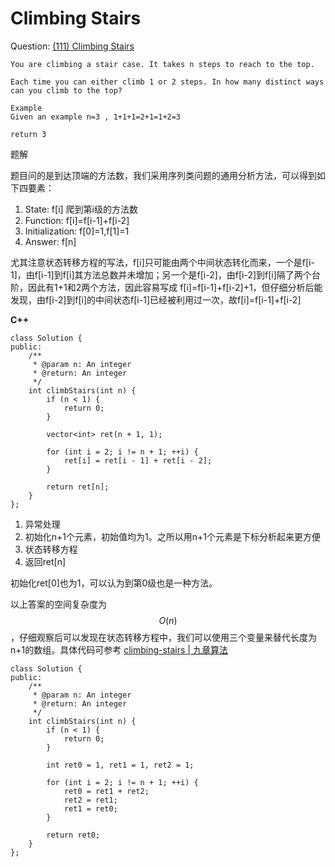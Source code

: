 # Climbing Stairs

Question: [(111) Climbing Stairs](http://www.lintcode.com/en/problem/climbing-stairs/)
```
You are climbing a stair case. It takes n steps to reach to the top.

Each time you can either climb 1 or 2 steps. In how many distinct ways can you climb to the top?

Example
Given an example n=3 , 1+1+1=2+1=1+2=3

return 3
```
题解

题目问的是到达顶端的方法数，我们采用序列类问题的通用分析方法，可以得到如下四要素：

1. State: f[i] 爬到第i级的方法数
2. Function: f[i]=f[i-1]+f[i-2]
3. Initialization: f[0]=1,f[1]=1
4. Answer: f[n]

尤其注意状态转移方程的写法，f[i]只可能由两个中间状态转化而来，一个是f[i-1]，由f[i-1]到f[i]其方法总数并未增加；另一个是f[i-2]，由f[i-2]到f[i]隔了两个台阶，因此有1+1和2两个方法，因此容易写成 f[i]=f[i-1]+f[i-2]+1，但仔细分析后能发现，由f[i-2]到f[i]的中间状态f[i-1]已经被利用过一次，故f[i]=f[i-1]+f[i-2]

**C++**
```
class Solution {
public:
    /**
     * @param n: An integer
     * @return: An integer
     */
    int climbStairs(int n) {
        if (n < 1) {
            return 0;
        }

        vector<int> ret(n + 1, 1);

        for (int i = 2; i != n + 1; ++i) {
            ret[i] = ret[i - 1] + ret[i - 2];
        }

        return ret[n];
    }
};
```

1. 异常处理
2. 初始化n+1个元素，初始值均为1。之所以用n+1个元素是下标分析起来更方便
3. 状态转移方程
4. 返回ret[n]

初始化ret[0]也为1，可以认为到第0级也是一种方法。

以上答案的空间复杂度为 $$O(n)$$，仔细观察后可以发现在状态转移方程中，我们可以使用三个变量来替代长度为n+1的数组。具体代码可参考 [climbing-stairs | 九章算法 ](http://www.jiuzhang.com/solutions/climbing-stairs/)

```
class Solution {
public:
    /**
     * @param n: An integer
     * @return: An integer
     */
    int climbStairs(int n) {
        if (n < 1) {
            return 0;
        }

        int ret0 = 1, ret1 = 1, ret2 = 1;

        for (int i = 2; i != n + 1; ++i) {
            ret0 = ret1 + ret2;
            ret2 = ret1;
            ret1 = ret0;
        }

        return ret0;
    }
};
```
